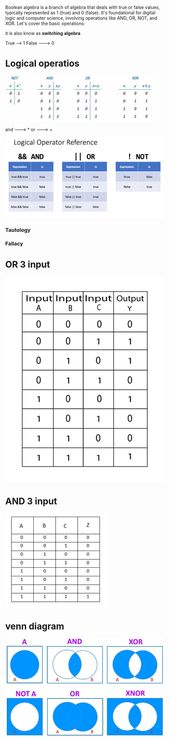 Boolean algebra is a branch of algebra that deals with true or false values, typically represented as 1 (true) and 0 (false). It's foundational for digital logic and computer science, involving operations like AND, OR, NOT, and XOR. Let's cover the basic operations:

it is also know as <b>switching algebra</b>

True -->   1
False ---> 0

# Logical operatios

![alt text](image-1.png)

and ---> *
or ---> +

![alt text](image.png)


### Tautology 
### Fallacy 

# OR 3 input
![alt text](image-3.png)
# AND 3 input
![alt text](image-2.png)
# venn diagram

![alt text](image-4.png)

